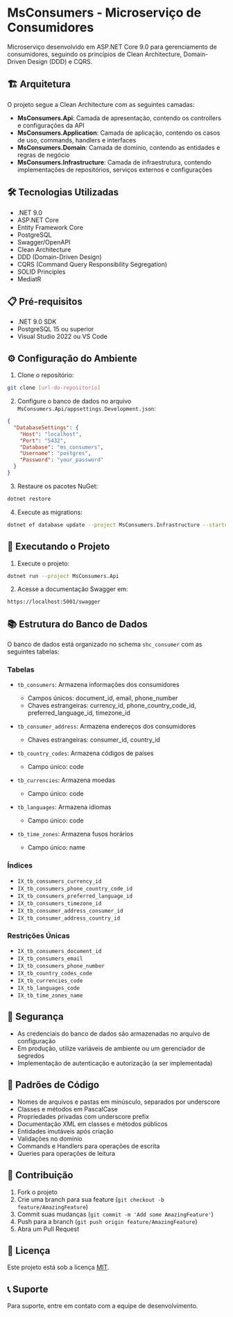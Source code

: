 # MsConsumers - Microserviço de Consumidores

Microserviço desenvolvido em ASP.NET Core 9.0 para gerenciamento de consumidores, seguindo os princípios de Clean Architecture, Domain-Driven Design (DDD) e CQRS.

## 🏗️ Arquitetura

O projeto segue a Clean Architecture com as seguintes camadas:

- **MsConsumers.Api**: Camada de apresentação, contendo os controllers e configurações da API
- **MsConsumers.Application**: Camada de aplicação, contendo os casos de uso, commands, handlers e interfaces
- **MsConsumers.Domain**: Camada de domínio, contendo as entidades e regras de negócio
- **MsConsumers.Infrastructure**: Camada de infraestrutura, contendo implementações de repositórios, serviços externos e configurações

## 🛠️ Tecnologias Utilizadas

- .NET 9.0
- ASP.NET Core
- Entity Framework Core
- PostgreSQL
- Swagger/OpenAPI
- Clean Architecture
- DDD (Domain-Driven Design)
- CQRS (Command Query Responsibility Segregation)
- SOLID Principles
- MediatR

## 📋 Pré-requisitos

- .NET 9.0 SDK
- PostgreSQL 15 ou superior
- Visual Studio 2022 ou VS Code

## ⚙️ Configuração do Ambiente

1. Clone o repositório:
```bash
git clone [url-do-repositorio]
```

2. Configure o banco de dados no arquivo `MsConsumers.Api/appsettings.Development.json`:
```json
{
  "DatabaseSettings": {
    "Host": "localhost",
    "Port": "5432",
    "Database": "ms_consumers",
    "Username": "postgres",
    "Password": "your_password"
  }
}
```

3. Restaure os pacotes NuGet:
```bash
dotnet restore
```

4. Execute as migrations:
```bash
dotnet ef database update --project MsConsumers.Infrastructure --startup-project MsConsumers.Api
```

## 🚀 Executando o Projeto

1. Execute o projeto:
```bash
dotnet run --project MsConsumers.Api
```

2. Acesse a documentação Swagger em:
```
https://localhost:5001/swagger
```

## 📚 Estrutura do Banco de Dados

O banco de dados está organizado no schema `shc_consumer` com as seguintes tabelas:

### Tabelas

- `tb_consumers`: Armazena informações dos consumidores
  - Campos únicos: document_id, email, phone_number
  - Chaves estrangeiras: currency_id, phone_country_code_id, preferred_language_id, timezone_id

- `tb_consumer_address`: Armazena endereços dos consumidores
  - Chaves estrangeiras: consumer_id, country_id

- `tb_country_codes`: Armazena códigos de países
  - Campo único: code

- `tb_currencies`: Armazena moedas
  - Campo único: code

- `tb_languages`: Armazena idiomas
  - Campo único: code

- `tb_time_zones`: Armazena fusos horários
  - Campo único: name

### Índices

- `IX_tb_consumers_currency_id`
- `IX_tb_consumers_phone_country_code_id`
- `IX_tb_consumers_preferred_language_id`
- `IX_tb_consumers_timezone_id`
- `IX_tb_consumer_address_consumer_id`
- `IX_tb_consumer_address_country_id`

### Restrições Únicas

- `IX_tb_consumers_document_id`
- `IX_tb_consumers_email`
- `IX_tb_consumers_phone_number`
- `IX_tb_country_codes_code`
- `IX_tb_currencies_code`
- `IX_tb_languages_code`
- `IX_tb_time_zones_name`

## 🔐 Segurança

- As credenciais do banco de dados são armazenadas no arquivo de configuração
- Em produção, utilize variáveis de ambiente ou um gerenciador de segredos
- Implementação de autenticação e autorização (a ser implementada)

## 📝 Padrões de Código

- Nomes de arquivos e pastas em minúsculo, separados por underscore
- Classes e métodos em PascalCase
- Propriedades privadas com underscore prefix
- Documentação XML em classes e métodos públicos
- Entidades imutáveis após criação
- Validações no domínio
- Commands e Handlers para operações de escrita
- Queries para operações de leitura

## 🤝 Contribuição

1. Fork o projeto
2. Crie uma branch para sua feature (`git checkout -b feature/AmazingFeature`)
3. Commit suas mudanças (`git commit -m 'Add some AmazingFeature'`)
4. Push para a branch (`git push origin feature/AmazingFeature`)
5. Abra um Pull Request

## 📄 Licença

Este projeto está sob a licença [MIT](LICENSE).

## 📞 Suporte

Para suporte, entre em contato com a equipe de desenvolvimento. 